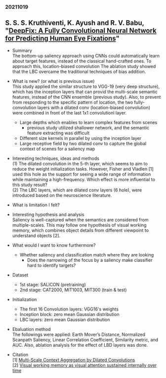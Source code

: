 ### 20211019

## S. S. S. Kruthiventi, K. Ayush and R. V. Babu, "[DeepFix: A Fully Convolutional Neural Network for Predicting Human Eye Fixations](https://ieeexplore.ieee.org/document/7937829)"

- Summary<br>
 The bottom-up saliency approach using CNNs could automatically learn about target features, instead of the classical hand-crafted ones.
 To approach this, location-biased convolution
 The ablation study showed that the LBC overcame the traditional techniques of bias addition.

- What is new? (or what is previous issue)<br>
 This study applied the similar structure to VGG-19 (very deep structure), which has the inception layers that can provid the multi-scale semantic features, instead of the CNN ensemble (previous study).
 Also, to prevent from responding to the specific pattern of location, the two fully-convolution layers with a dilated conv (location-biased convolution) were combined in front of the last 1x1 convolutionl layer.<br>
 
  - Large depths which enables to learn complex features from scenes
    - previous study utilized shallower network, and the semantic feature extracting was difficult<br>
  - Different size kernels in parallel by using the inception layer<br>
  - Large receptive field by two dilated conv to capture the global context of scenes for a saliency map<br>

- Interesting techniques, ideas and methods<br>
 (1) The dilated convolution in the 5-th layer, which seems to aim to reduce the weight initialization tasks.
 However, Fisher and Vladlen [1] used this hole as the support for seeing a wide range of information while maintaining a high-frequency.
 Which effect is more influential to this study result?<br>
 (2) The LBC layers, which are dilated conv layers (6 hole), were introduced based on the neuroscience literature.
     

- What is limitation I felt?<br>

- Interesting hypothesis and analysis<br>
 Saliency is well-captured when the semantics are considered from multiple-scales.
 This may follow one hypothesis of visual working memory, which combines object details from different viewpoint to understand objects [2].

- What would I want to know furthermore?<br>
  - Whether saliency and classification match where they are looking
    - Does the narrowing of the focus by a saliency make classifier hard to identify targets?

- Dataset<br>
  - 1st stage: SALICON (pretraining)
  - 2nd stage: CAT2000, MIT1003, MIT300 (train & test)
 
- Initialization<br>
  - The first 16 Convolution layers: VGG16's weights
  - Inception block: zero mean Gaussian distribution
  - LBC layers: zero mean Gaussian distribution

- Ebaluation method<br>
 The followings were applied: Earth Mover’s Distance, Normalized Scanpath Saliency, Linear Correlation Coefficient, Similarity metric, and AUC.
 Also, ablation analysis for the effect of LBD layers was done.
 

- Citation<br>
  [1] [Multi-Scale Context Aggregation by Dilated Convolutions](https://arxiv.org/abs/1511.07122v3)<br>
  [2] [Visual working memory as visual attention sustained internally over time](https://pubmed.ncbi.nlm.nih.gov/21295047/)<br>
